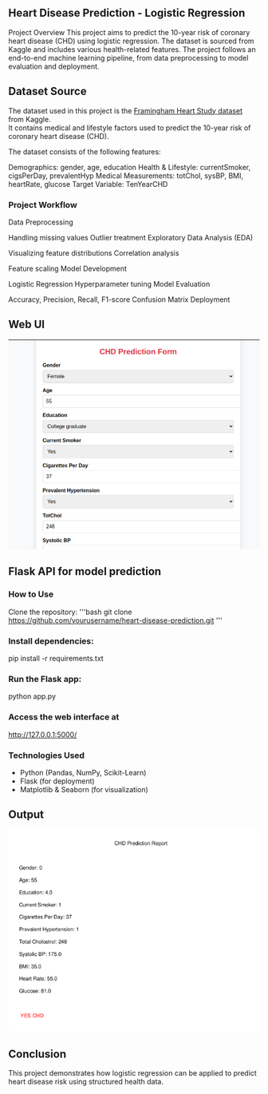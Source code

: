 ## Heart Disease Prediction - Logistic Regression
Project Overview
This project aims to predict the 10-year risk of coronary heart disease (CHD) using logistic regression. The dataset is sourced from Kaggle and includes various health-related features. The project follows an end-to-end machine learning pipeline, from data preprocessing to model evaluation and deployment.


## Dataset Source  
The dataset used in this project is the [Framingham Heart Study dataset](https://www.kaggle.com/amanajmera1/framingham-heart-study-dataset/data) from Kaggle.  
It contains medical and lifestyle factors used to predict the 10-year risk of coronary heart disease (CHD).  

The dataset consists of the following features:

Demographics: gender, age, education
Health & Lifestyle: currentSmoker, cigsPerDay, prevalentHyp
Medical Measurements: totChol, sysBP, BMI, heartRate, glucose
Target Variable: TenYearCHD

### Project Workflow
Data Preprocessing

Handling missing values
Outlier treatment
Exploratory Data Analysis (EDA)

Visualizing feature distributions
Correlation analysis

Feature scaling
Model Development

Logistic Regression
Hyperparameter tuning
Model Evaluation

Accuracy, Precision, Recall, F1-score
Confusion Matrix
Deployment

## Web UI
![web-ui](notebook/images/web.png)

## Flask API for model prediction

### How to Use
Clone the repository:
'''bash
git clone https://github.com/yourusername/heart-disease-prediction.git
'''
### Install dependencies:
pip install -r requirements.txt
### Run the Flask app:
python app.py

### Access the web interface at 
http://127.0.0.1:5000/

### Technologies Used
 - Python (Pandas, NumPy, Scikit-Learn)
 - Flask (for deployment)
 - Matplotlib & Seaborn (for visualization)

## Output
![web-ui](notebook/images/result.png)

## Conclusion

This project demonstrates how logistic regression can be applied to predict heart disease risk using structured health data.


